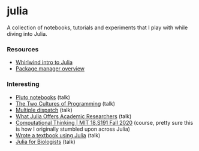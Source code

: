 # julia

A collection of notebooks, tutorials and experiments that I play with while diving into Julia.

### Resources
* [Whirlwind intro to Julia](https://www.youtube.com/watch?v=8h8rQyEpiZA&t=7898s)
* [Package manager overview](https://www.youtube.com/watch?v=76KL8aSz0Sg)

### Interesting
* [Pluto notebooks](https://www.youtube.com/watch?v=IAF8DjrQSSk) (talk)
* [The Two Cultures of Programming](https://www.youtube.com/watch?v=C3iR_PknlFc) (talk)
* [Multiple dispatch](https://www.youtube.com/watch?v=kc9HwsxE1OY&t=1544s) (talk)
* [What Julia Offers Academic Researchers](https://www.youtube.com/watch?v=C4dMYHzW-SY&t=443s) (talk)
* [Computational Thinking | MIT 18.S191 Fall 2020](https://www.youtube.com/playlist?list=PLP8iPy9hna6Q2Kr16aWPOKE0dz9OnsnIJ) (course, pretty sure this is how I originally stumbled upon across Julia)
* [Wrote a textbook using Julia](https://www.youtube.com/watch?v=ofWy5kaZU3g) (talk)
* [Julia for Biologists](https://www.youtube.com/watch?v=gRj7E5kYG1I&t=1937s) (talk)
